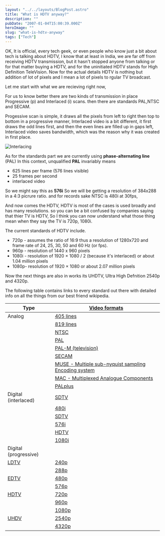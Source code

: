 ```yaml
---
layout: "../../layouts/BlogPost.astro"
title: "What is HDTV anyway?"
description: ""
pubDate: "2007-01-04T15:00:39.000Z"
heroImage: ""
slug: "what-is-hdtv-anyway"
tags: ["Tech"]
---
```


OK, It is official, every tech geek, or even people who know just a bit about tech is talking about HDTV, I know that at least in India, we are far off from receiving HDTV transmission, but it hasn't stopped anyone from talking or for that matter buying a HDTV, and for the uninitiated HDTV stands for High Definition TeleVision. Now for the actual details HDTV is nothing but addition of lot of pixels and I mean a lot of pixels to rgular TV broadcast.

Let me start with what we are recieving right now,

For us to know better there are two kinds of transmission in place Progressive (p) and Interlaced (i) scans. then there are standards PAL,NTSC and SECAM.

Progessive scan is simple, it draws all the pixels from left to right then top to bottom in a progressive manner, Interlaced video is a bit different, it first draws the odd lines first, and then the even lines are filled up in gaps left, Interlaced video saves bandwidth, which was the reason why it was created in first place.

![Interlacing](/content/images/2013/Dec/interlaced_scan.jpg)

As for the standards part we are currently using **phase-alternating line** (PAL) In this context, unqualified **PAL** invariably means

- 625 lines per frame (576 lines visible)
- 25 frames per second
- interlaced video

So we might say this as **576i** So we will be getting a resolution of 384x288 in a 4:3 picrure ratio. and for records sake NTSC is 480i at 30fps,

And now comes the HDTV, HDTV is most of the cases is used broadly and has many resolutions. so you can be a bit confused by companies saying that thier TV is HDTV, So I think you can now understand what those thing mean when they say the TV is 720p, 1080i.

The current standards of HDTV include.

- 720p - assumes the ratio of 16:9 thus a resolution of 1280x720 and frame rate of 24, 25, 30, 50 and 60 Hz (or fps).
- 960p - resolution of 1440 x 960 pixels
- 1080i - resolution of 1920 × 1080 / 2 (because it's interlaced) or about 1.04 million pixels
- 1080p- resolution of 1920 × 1080 or about 2.07 million pixels

Now the next things are also in works its UHDTV, Ultra High Defnition 2540p and 4320p.

The following table contains links to every standard out there with detailed info on all the things from our best friend wikipedia.

| Type | [Video formats](http://en.wikipedia.org/wiki/Video_formats)|
|-----|----|
| Analog| [405 lines](http://en.wikipedia.org/wiki/405-line)
|| [819 lines](http://en.wikipedia.org/wiki/819_line)|
|| [NTSC](http://en.wikipedia.org/wiki/NTSC)|
|| [PAL](http://en.wikipedia.org/wiki/PAL)|
||[PAL-M (television)](http://en.wikipedia.org/wiki/PAL-M_%28television%29)|
|| [SECAM](http://en.wikipedia.org/wiki/SECAM)|
||[MUSE - Multiple sub-nyquist sampling Encoding system](http://en.wikipedia.org/wiki/Multiple_sub-nyquist_sampling_Encoding_system)|
|| [MAC - Multiplexed Analogue Components](http://en.wikipedia.org/wiki/Multiplexed_Analogue_Components)|
|| [PALplus](http://en.wikipedia.org/wiki/PALplus)|
|Digital (interlaced)|[SDTV](http://en.wikipedia.org/wiki/SDTV)|
||[480i](http://en.wikipedia.org/wiki/480i)| 
||[SDTV](http://en.wikipedia.org/wiki/SDTV)|
||[576i](http://en.wikipedia.org/wiki/576i)|
||[HDTV](http://en.wikipedia.org/wiki/HDTV)|
||[1080i](http://en.wikipedia.org/wiki/1080i)|
|Digital (progressive)|
|[LDTV](http://en.wikipedia.org/wiki/LDTV)|[240p](http://en.wikipedia.org/wiki/240p)|
||[288p](http://en.wikipedia.org/wiki/288p">288p)|
|[EDTV](http://en.wikipedia.org/wiki/EDTV">EDTV)|[480p](http://en.wikipedia.org/wiki/480p)|
||[576p](http://en.wikipedia.org/wiki/576p)|
|[HDTV](http://en.wikipedia.org/wiki/HDTV)|[720p](http://en.wikipedia.org/wiki/720p)| 
||[960p](http://en.wikipedia.org/wiki/960p)|
||[1080p](http://en.wikipedia.org/wiki/1080)|
|[UHDV](http://en.wikipedia.org/wiki/UHDV)|[2540p](http://en.wikipedia.org/wiki/2540p)
||[4320p](http://en.wikipedia.org/wiki/4320p)
</tr>
</tbody></table>
